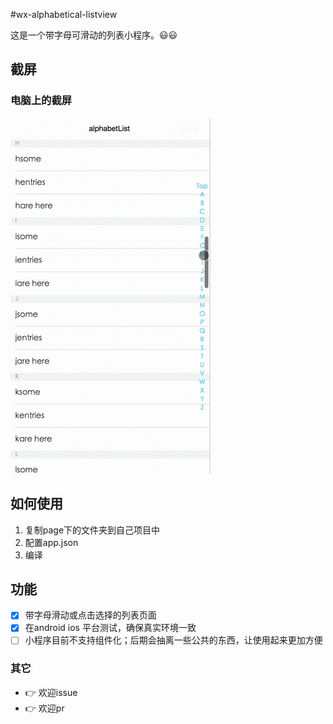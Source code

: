 
#wx-alphabetical-listview

这是一个带字母可滑动的列表小程序。😃😃
## 截屏

### 电脑上的截屏
![](https://github.com/zhongjie-chen/blog/blob/gh-pages/img/alphalistview.gif)

## 如何使用

1. 复制page下的文件夹到自己项目中
2. 配置app.json
3. 编译

## 功能

- [x] 带字母滑动或点击选择的列表页面
- [x] 在android ios 平台测试，确保真实环境一致
- [ ] 小程序目前不支持组件化；后期会抽离一些公共的东西，让使用起来更加方便

### 其它

- 👉 欢迎issue
- 👉 欢迎pr
